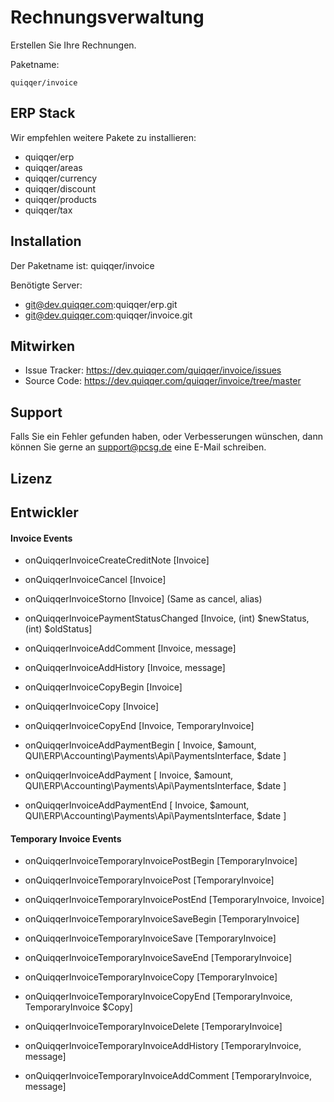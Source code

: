 Rechnungsverwaltung
========

Erstellen Sie Ihre Rechnungen.

Paketname:

    quiqqer/invoice


ERP Stack
----

Wir empfehlen weitere Pakete zu installieren:

- quiqqer/erp
- quiqqer/areas
- quiqqer/currency
- quiqqer/discount
- quiqqer/products
- quiqqer/tax

Installation
------------

Der Paketname ist: quiqqer/invoice

Benötigte Server:

- git@dev.quiqqer.com:quiqqer/erp.git
- git@dev.quiqqer.com:quiqqer/invoice.git

Mitwirken
----------

- Issue Tracker: https://dev.quiqqer.com/quiqqer/invoice/issues
- Source Code: https://dev.quiqqer.com/quiqqer/invoice/tree/master


Support
-------

Falls Sie ein Fehler gefunden haben, oder Verbesserungen wünschen,
dann können Sie gerne an support@pcsg.de eine E-Mail schreiben.


Lizenz
-------


Entwickler
-------


#### Invoice Events

- onQuiqqerInvoiceCreateCreditNote [Invoice]
- onQuiqqerInvoiceCancel [Invoice]
- onQuiqqerInvoiceStorno [Invoice] (Same as cancel, alias)

- onQuiqqerInvoicePaymentStatusChanged [Invoice, (int) $newStatus, (int) $oldStatus]

- onQuiqqerInvoiceAddComment [Invoice, message]
- onQuiqqerInvoiceAddHistory [Invoice, message]

- onQuiqqerInvoiceCopyBegin [Invoice]
- onQuiqqerInvoiceCopy [Invoice]
- onQuiqqerInvoiceCopyEnd [Invoice, TemporaryInvoice]

- onQuiqqerInvoiceAddPaymentBegin [
    Invoice, 
    $amount, 
    QUI\ERP\Accounting\Payments\Api\PaymentsInterface, 
    $date
]

- onQuiqqerInvoiceAddPayment [
    Invoice, 
    $amount, 
    QUI\ERP\Accounting\Payments\Api\PaymentsInterface, 
    $date
]

- onQuiqqerInvoiceAddPaymentEnd [
    Invoice, 
    $amount, 
    QUI\ERP\Accounting\Payments\Api\PaymentsInterface, 
    $date
]

#### Temporary Invoice Events

- onQuiqqerInvoiceTemporaryInvoicePostBegin [TemporaryInvoice]
- onQuiqqerInvoiceTemporaryInvoicePost [TemporaryInvoice]
- onQuiqqerInvoiceTemporaryInvoicePostEnd [TemporaryInvoice, Invoice]

- onQuiqqerInvoiceTemporaryInvoiceSaveBegin [TemporaryInvoice]
- onQuiqqerInvoiceTemporaryInvoiceSave [TemporaryInvoice]
- onQuiqqerInvoiceTemporaryInvoiceSaveEnd [TemporaryInvoice]

- onQuiqqerInvoiceTemporaryInvoiceCopy [TemporaryInvoice]
- onQuiqqerInvoiceTemporaryInvoiceCopyEnd [TemporaryInvoice, TemporaryInvoice $Copy]

- onQuiqqerInvoiceTemporaryInvoiceDelete [TemporaryInvoice]

- onQuiqqerInvoiceTemporaryInvoiceAddHistory [TemporaryInvoice, message]
- onQuiqqerInvoiceTemporaryInvoiceAddComment [TemporaryInvoice, message]
